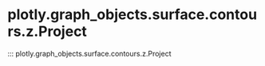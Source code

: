 # plotly.graph_objects.surface.contours.z.Project

::: plotly.graph_objects.surface.contours.z.Project
